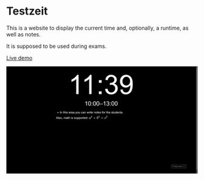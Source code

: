 # Testzeit

This is a website to display the current time and, optionally, a runtime, as well as notes.

It is supposed to be used during exams.

[Live demo](https://testzeit.univie.ac.at/)

![Screenshot showing the clock, a time range and some exemplary notes](assets/screenshot.png)
